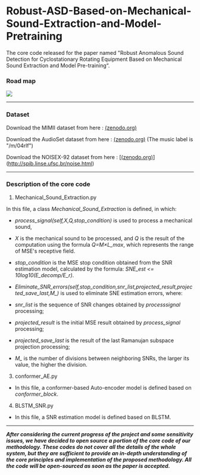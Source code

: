 # Robust-ASD-Based-on-Mechanical-Sound-Extraction-and-Model-Pretraining
The core code released for the paper named "Robust Anomalous Sound Detection for Cyclostationary Rotating Equipment Based on Mechanical Sound Extraction and Model Pre-training“.
### Road map

![](https://github.com/kuper7/ASD-Based-on-MSE-and-Model-Pretraining/blob/main/fig/road_map.png)

------------------------------------------------------------------

### Dataset
Download the MIMII dataset from here : [(zenodo.org)](https://zenodo.org/records/3384388)
  
Download the AudioSet dataset from here : [(zenodo.org)](https://zenodo.org/records/3384388) (The music label is "/m/04rlf")
  
Download the NOISEX-92 dataset from here : [[(zenodo.org)](https://zenodo.org/records/3384388)](http://spib.linse.ufsc.br/noise.html)

------------------------------------------------------------------

### Description of the core code

1. Mechanical_Sound_Extraction.py

  In this file, a class *Mechanical_Sound_Extraction* is defined, in which:

* *process_signal(self,X,Q,stop_condition)* is used to process a mechanical sound,

* *X* is the mechanical sound to be processed, and *Q* is the result of the computation using the formula *Q=M×L_max*, which represents the range of MSE's receptive field. 

*  *stop_condition* is the MSE stop condition obtained from the SNR estimation model, calculated by the formula: *SNE_est <= 10log10(E_decomp/E_r)*.
  
* *Eliminate_SNR_errors(self,stop_condition,snr_list,projected_result,projected_save_last,M_)* is used to eliminate SNE estimation errors, where:

* *snr_list* is the sequence of SNR changes obtained by *processsignal* processing;

*  *projected_result* is the initial MSE result obtained by *process_signal* processing;

*  *projected_save_last* is the result of the last Ramanujan subspace projection processing;

*  *M_* is the number of divisions between neighboring SNRs, the larger its value, the higher the division.

3. conformer_AE.py

* In this file, a conformer-based Auto-encoder model is defined based on *conformer_block*.

4. BLSTM_SNR.py

* In this file, a SNR estimation model is defined based on BLSTM.

-------------------------------------------------------------------
***After considering the current progress of the project and some sensitivity issues, we have decided to open source a portion of the core code of our methodology. These codes do not cover all the details of the whole system, but they are sufficient to provide an in-depth understanding of the core principles and implementation of the proposed methodology. All the code will be open-sourced as soon as the paper is accepted.***
